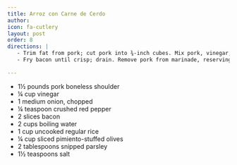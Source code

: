 ```yaml
---
title: Arroz con Carne de Cerdo
author:
icon: fa-cutlery
layout: post
order: 8
directions: |
   - Trim fat from pork; cut pork into ¾-inch cubes. Mix pork, vinegar, onion, garlic, and red pepper in glass or plastic bowl. Cover and refrigerate, stirring occasionally, at least 6 hours. 
   - Fry bacon until crisp; drain. Remove pork from marinade, reserving marinade. Cook and stir pork in bacon fat until all liquid has evaporated and pork is brown on all sides; drain. Mix pork, reserved marinade, the bacon and remaining ingredients in ungreased 2-quart casserole. Cover and cook in 350° oven until liquid is absorbed
  
---
```


<ul>
	<li>1½ pounds pork boneless shoulder</li>
	<li>¼ cup vinegar</li>
	<li>1 medium onion, chopped</li>
	<li>¼ teaspoon crushed red pepper</li>
	<li>2 slices bacon</li>
	<li>2 cups boiling water</li>
	<li>1 cup uncooked regular rice</li>
	<li>¼ cup sliced pimiento-stuffed olives</li>
	<li>2 tablespoons snipped parsley</li>
	<li>1½ teaspoons salt</li>
</ul>